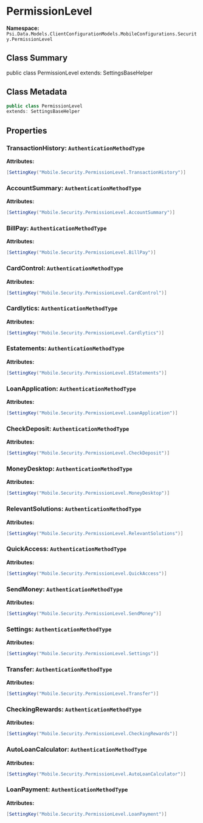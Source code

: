 # PermissionLevel

**Namespace:** `Psi.Data.Models.ClientConfigurationModels.MobileConfigurations.Security.PermissionLevel`

## Class Summary

public class PermissionLevel
extends: SettingsBaseHelper

## Class Metadata

```typescript
public class PermissionLevel
extends: SettingsBaseHelper
```

## Properties

### TransactionHistory: `AuthenticationMethodType`

**Attributes:**
```csharp
[SettingKey("Mobile.Security.PermissionLevel.TransactionHistory")]
```

### AccountSummary: `AuthenticationMethodType`

**Attributes:**
```csharp
[SettingKey("Mobile.Security.PermissionLevel.AccountSummary")]
```

### BillPay: `AuthenticationMethodType`

**Attributes:**
```csharp
[SettingKey("Mobile.Security.PermissionLevel.BillPay")]
```

### CardControl: `AuthenticationMethodType`

**Attributes:**
```csharp
[SettingKey("Mobile.Security.PermissionLevel.CardControl")]
```

### Cardlytics: `AuthenticationMethodType`

**Attributes:**
```csharp
[SettingKey("Mobile.Security.PermissionLevel.Cardlytics")]
```

### Estatements: `AuthenticationMethodType`

**Attributes:**
```csharp
[SettingKey("Mobile.Security.PermissionLevel.EStatements")]
```

### LoanApplication: `AuthenticationMethodType`

**Attributes:**
```csharp
[SettingKey("Mobile.Security.PermissionLevel.LoanApplication")]
```

### CheckDeposit: `AuthenticationMethodType`

**Attributes:**
```csharp
[SettingKey("Mobile.Security.PermissionLevel.CheckDeposit")]
```

### MoneyDesktop: `AuthenticationMethodType`

**Attributes:**
```csharp
[SettingKey("Mobile.Security.PermissionLevel.MoneyDesktop")]
```

### RelevantSolutions: `AuthenticationMethodType`

**Attributes:**
```csharp
[SettingKey("Mobile.Security.PermissionLevel.RelevantSolutions")]
```

### QuickAccess: `AuthenticationMethodType`

**Attributes:**
```csharp
[SettingKey("Mobile.Security.PermissionLevel.QuickAccess")]
```

### SendMoney: `AuthenticationMethodType`

**Attributes:**
```csharp
[SettingKey("Mobile.Security.PermissionLevel.SendMoney")]
```

### Settings: `AuthenticationMethodType`

**Attributes:**
```csharp
[SettingKey("Mobile.Security.PermissionLevel.Settings")]
```

### Transfer: `AuthenticationMethodType`

**Attributes:**
```csharp
[SettingKey("Mobile.Security.PermissionLevel.Transfer")]
```

### CheckingRewards: `AuthenticationMethodType`

**Attributes:**
```csharp
[SettingKey("Mobile.Security.PermissionLevel.CheckingRewards")]
```

### AutoLoanCalculator: `AuthenticationMethodType`

**Attributes:**
```csharp
[SettingKey("Mobile.Security.PermissionLevel.AutoLoanCalculator")]
```

### LoanPayment: `AuthenticationMethodType`

**Attributes:**
```csharp
[SettingKey("Mobile.Security.PermissionLevel.LoanPayment")]
```
